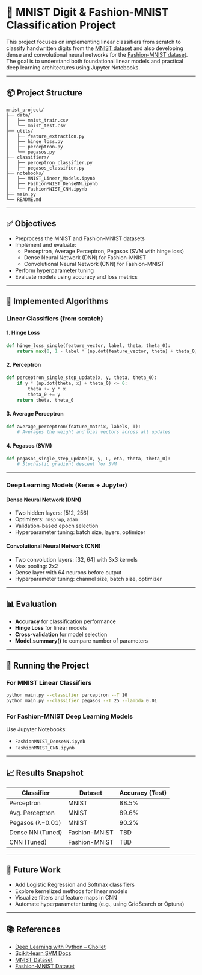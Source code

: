 # 🧠 MNIST Digit & Fashion-MNIST Classification Project

This project focuses on implementing linear classifiers from scratch to classify handwritten digits from the [MNIST dataset](http://yann.lecun.com/exdb/mnist/) and also developing dense and convolutional neural networks for the [Fashion-MNIST dataset](https://keras.io/api/datasets/fashion_mnist/). The goal is to understand both foundational linear models and practical deep learning architectures using Jupyter Notebooks.

---

## 📦 Project Structure

```
mnist_project/
├── data/
│   ├── mnist_train.csv
│   └── mnist_test.csv
├── utils/
│   ├── feature_extraction.py
│   ├── hinge_loss.py
│   ├── perceptron.py
│   └── pegasos.py
├── classifiers/
│   ├── perceptron_classifier.py
│   ├── pegasos_classifier.py
├── notebooks/
│   ├── MNIST_Linear_Models.ipynb
│   ├── FashionMNIST_DenseNN.ipynb
│   └── FashionMNIST_CNN.ipynb
├── main.py
└── README.md
```

---

## ✅ Objectives

- Preprocess the MNIST and Fashion-MNIST datasets
- Implement and evaluate:
  - Perceptron, Average Perceptron, Pegasos (SVM with hinge loss)
  - Dense Neural Network (DNN) for Fashion-MNIST
  - Convolutional Neural Network (CNN) for Fashion-MNIST
- Perform hyperparameter tuning
- Evaluate models using accuracy and loss metrics

---

## 🔧 Implemented Algorithms

### Linear Classifiers (from scratch)

#### 1. Hinge Loss
```python
def hinge_loss_single(feature_vector, label, theta, theta_0):
    return max(0, 1 - label * (np.dot(feature_vector, theta) + theta_0))
```

#### 2. Perceptron
```python
def perceptron_single_step_update(x, y, theta, theta_0):
    if y * (np.dot(theta, x) + theta_0) <= 0:
        theta += y * x
        theta_0 += y
    return theta, theta_0
```

#### 3. Average Perceptron
```python
def average_perceptron(feature_matrix, labels, T):
    # Averages the weight and bias vectors across all updates
```

#### 4. Pegasos (SVM)
```python
def pegasos_single_step_update(x, y, L, eta, theta, theta_0):
    # Stochastic gradient descent for SVM
```

---

### Deep Learning Models (Keras + Jupyter)

#### Dense Neural Network (DNN)

- Two hidden layers: [512, 256]
- Optimizers: `rmsprop`, `adam`
- Validation-based epoch selection
- Hyperparameter tuning: batch size, layers, optimizer

#### Convolutional Neural Network (CNN)

- Two convolution layers: [32, 64] with 3x3 kernels
- Max pooling: 2x2
- Dense layer with 64 neurons before output
- Hyperparameter tuning: channel size, batch size, optimizer

---

## 📊 Evaluation

- **Accuracy** for classification performance
- **Hinge Loss** for linear models
- **Cross-validation** for model selection
- **Model.summary()** to compare number of parameters

---

## 🚀 Running the Project

### For MNIST Linear Classifiers
```bash
python main.py --classifier perceptron --T 10
python main.py --classifier pegasos --T 25 --lambda 0.01
```

### For Fashion-MNIST Deep Learning Models
Use Jupyter Notebooks:
- `FashionMNIST_DenseNN.ipynb`
- `FashionMNIST_CNN.ipynb`

---

## 📈 Results Snapshot

| Classifier         | Dataset        | Accuracy (Test) |
|--------------------|----------------|-----------------|
| Perceptron         | MNIST          | 88.5%           |
| Avg. Perceptron    | MNIST          | 89.6%           |
| Pegasos (λ=0.01)   | MNIST          | 90.2%           |
| Dense NN (Tuned)   | Fashion-MNIST  | TBD             |
| CNN (Tuned)        | Fashion-MNIST  | TBD             |

---

## 🧪 Future Work

- Add Logistic Regression and Softmax classifiers
- Explore kernelized methods for linear models
- Visualize filters and feature maps in CNN
- Automate hyperparameter tuning (e.g., using GridSearch or Optuna)

---

## 📚 References

- [Deep Learning with Python – Chollet](https://www.manning.com/books/deep-learning-with-python)
- [Scikit-learn SVM Docs](https://scikit-learn.org/stable/modules/svm.html)
- [MNIST Dataset](http://yann.lecun.com/exdb/mnist/)
- [Fashion-MNIST Dataset](https://keras.io/api/datasets/fashion_mnist/)
